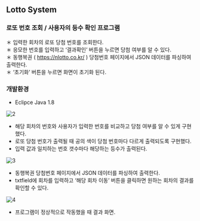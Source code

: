 ## Lotto System

### 로또 번호 조회 / 사용자의 등수 확인 프로그램

＊ 입력한 회차의 로또 당첨 번호를 조회한다.   
＊ 응모한 번호를 입력하고 ‘결과확인’ 버튼을 누르면 당첨 여부를 알 수 있다.   
＊ 동행복권 ( https://nlotto.co.kr/ ) 당첨번호 페이지에서 JSON 데이터를 파싱하여 출력한다.   
＊ ‘초기화’ 버튼을 누르면 화면이 초기화 된다.   
   
### 개발환경

* Eclipce Java 1.8
   
![2](https://user-images.githubusercontent.com/61627637/85243624-5351c180-b47d-11ea-84d1-e648f945d5cc.png)
   
* 해당 회차의 번호와 사용자가 입력한 번호를 비교하고 당첨 여부를 알 수 있게 구현했다.
* 로또 당첨 번호가 출력될 때 공의 색이 당첨 번호마다 다르게 출력되도록 구현했다.
* 입력 값과 일치하는 번호 갯수마다 해당하는 등수가 출력된다.
   
![3](https://user-images.githubusercontent.com/61627637/85243627-551b8500-b47d-11ea-85f7-7d70bb994575.png)
   
* 동행복권 당첨번호 페이지에서 JSON 데이터를 파싱하여 출력한다.
* txtfield에 회차를 입력하고 ‘해당 회차 이동’ 버튼을 클릭하면 원하는 회차의 결과를 확인할 수 있다.
   
![4](https://user-images.githubusercontent.com/61627637/85243628-55b41b80-b47d-11ea-964b-aab8f30a5cc6.png)
   
* 프로그램이 정상적으로 작동했을 때 결과 화면.
